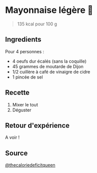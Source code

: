 # Mayonnaise légère 🥚

> 135 kcal pour 100 g

## Ingredients

Pour 4 personnes :

- 4   oeufs dur écalés (sans la coquille)
- 45  grammes de moutarde de Dijon
- 1/2 cuillère à café de vinaigre de cidre
- 1   pincée de sel

## Recette

1. Mixer le tout
2. Déguster

## Retour d'expérience

A voir !

## Source

[@thecaloriedeficitqueen](https://www.instagram.com/reel/DCRY0COunw8/)

